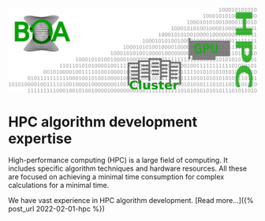 ![HPC](/pics/boaHPCSevice.png) 

# HPC algorithm development expertise 

High-performance computing (HPC) is a large field of computing. 
It includes specific algorithm techniques and hardware resources. 
All these are focused on achieving a minimal time consumption for complex calculations for a minimal time.

We have vast experience in HPC algorithm development. 
[Read more...]({% post_url 2022-02-01-hpc %})

